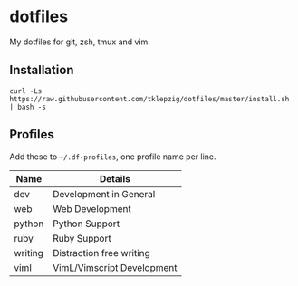 # dotfiles

My dotfiles for git, zsh, tmux and vim.

## Installation

    curl -Ls https://raw.githubusercontent.com/tklepzig/dotfiles/master/install.sh | bash -s

## Profiles

Add these to `~/.df-profiles`, one profile name per line.

| Name    | Details                    |
| ------- | -------------------------- |
| dev     | Development in General     |
| web     | Web Development            |
| python  | Python Support             |
| ruby    | Ruby Support               |
| writing | Distraction free writing   |
| viml    | VimL/Vimscript Development |
